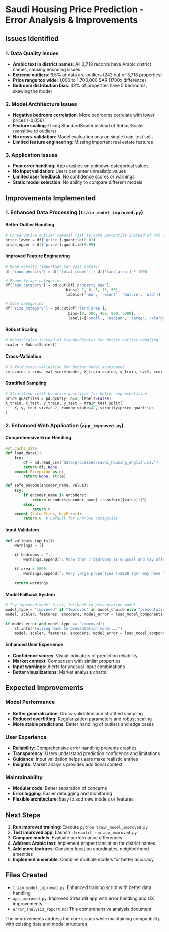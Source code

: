 # Saudi Housing Price Prediction - Error Analysis & Improvements

## Issues Identified

### 1. Data Quality Issues
- **Arabic text in district names**: All 3,718 records have Arabic district names, causing encoding issues
- **Extreme outliers**: 6.5% of data are outliers (242 out of 3,718 properties)
- **Price range too wide**: 1,000 to 1,700,000 SAR (1700x difference)
- **Bedroom distribution bias**: 43% of properties have 5 bedrooms, skewing the model

### 2. Model Architecture Issues
- **Negative bedroom correlation**: More bedrooms correlate with lower prices (-0.056)
- **Feature scaling**: Using StandardScaler instead of RobustScaler (sensitive to outliers)
- **No cross-validation**: Model evaluation only on single train-test split
- **Limited feature engineering**: Missing important real estate features

### 3. Application Issues
- **Poor error handling**: App crashes on unknown categorical values
- **No input validation**: Users can enter unrealistic values
- **Limited user feedback**: No confidence scores or warnings
- **Static model selection**: No ability to compare different models

## Improvements Implemented

### 1. Enhanced Data Processing (`train_model_improved.py`)

#### Better Outlier Handling
```python
# Conservative outlier removal (1st to 99th percentile instead of 5th to 95th)
price_lower = df['price'].quantile(0.01)
price_upper = df['price'].quantile(0.99)
```

#### Improved Feature Engineering
```python
# Room density (important for real estate)
df['room_density'] = df['total_rooms'] / df['land_area'] * 1000

# Property age categories
df['age_category'] = pd.cut(df['property_age'], 
                           bins=[-1, 0, 5, 15, 50], 
                           labels=['new', 'recent', 'mature', 'old'])

# Size categories
df['size_category'] = pd.cut(df['land_area'], 
                            bins=[0, 200, 400, 800, 5000], 
                            labels=['small', 'medium', 'large', 'xlarge'])
```

#### Robust Scaling
```python
# RobustScaler instead of StandardScaler for better outlier handling
scaler = RobustScaler()
```

#### Cross-Validation
```python
# 5-fold cross-validation for better model assessment
cv_scores = cross_val_score(model, X_train_scaled, y_train, cv=5, scoring='r2')
```

#### Stratified Sampling
```python
# Stratified split by price quartiles for better representation
price_quartiles = pd.qcut(y, q=4, labels=False)
X_train, X_test, y_train, y_test = train_test_split(
    X, y, test_size=0.2, random_state=42, stratify=price_quartiles
)
```

### 2. Enhanced Web Application (`app_improved.py`)

#### Comprehensive Error Handling
```python
@st.cache_data
def load_data():
    try:
        df = pd.read_csv("data/processed/saudi_housing_english.csv")
        return df, None
    except Exception as e:
        return None, str(e)

def safe_encode(encoder_name, value):
    try:
        if encoder_name in encoders:
            return encoders[encoder_name].transform([value])[0]
        else:
            return 0
    except (ValueError, KeyError):
        return 0  # Default for unknown categories
```

#### Input Validation
```python
def validate_inputs():
    warnings = []
    
    if bedrooms > 7:
        warnings.append("⚠️ More than 7 bedrooms is unusual and may affect prediction accuracy")
    
    if area > 2000:
        warnings.append("⚠️ Very large properties (>2000 sqm) may have less accurate predictions")
    
    return warnings
```

#### Model Fallback System
```python
# Try improved model first, fallback to presentation model
model_type = "improved" if "Improved" in model_choice else "presentation"
model, scaler, features, encoders, model_error = load_model_components(model_type)

if model_error and model_type == "improved":
    st.info("Falling back to presentation model...")
    model, scaler, features, encoders, model_error = load_model_components("presentation")
```

#### Enhanced User Experience
- **Confidence scores**: Visual indicators of prediction reliability
- **Market context**: Comparison with similar properties
- **Input warnings**: Alerts for unusual input combinations
- **Better visualizations**: Market analysis charts

## Expected Improvements

### Model Performance
- **Better generalization**: Cross-validation and stratified sampling
- **Reduced overfitting**: Regularization parameters and robust scaling
- **More stable predictions**: Better handling of outliers and edge cases

### User Experience
- **Reliability**: Comprehensive error handling prevents crashes
- **Transparency**: Users understand prediction confidence and limitations
- **Guidance**: Input validation helps users make realistic entries
- **Insights**: Market analysis provides additional context

### Maintainability
- **Modular code**: Better separation of concerns
- **Error logging**: Easier debugging and monitoring
- **Flexible architecture**: Easy to add new models or features

## Next Steps

1. **Run improved training**: Execute `python train_model_improved.py`
2. **Test improved app**: Launch `streamlit run app_improved.py`
3. **Compare models**: Evaluate performance differences
4. **Address Arabic text**: Implement proper translation for district names
5. **Add more features**: Consider location coordinates, neighborhood amenities
6. **Implement ensemble**: Combine multiple models for better accuracy

## Files Created

- `train_model_improved.py`: Enhanced training script with better data handling
- `app_improved.py`: Improved Streamlit app with error handling and UX improvements
- `error_analysis_report.md`: This comprehensive analysis document

The improvements address the core issues while maintaining compatibility with existing data and model structures.